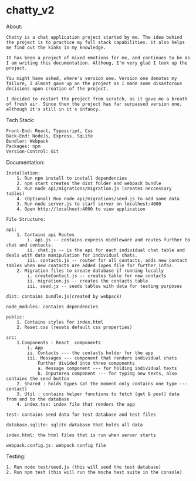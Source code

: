 # chatty_v2
 
 About:

    Chatty is a chat application project started by me. The idea behind the project is to practice my full stack capabilities. it also helps me find out the kinks in my knowledge.
    
    It has been a project of mixed emotions for me, and continues to be as I am writing this documentation. Althoug, I'm very glad I took up the project.
    
    You might have asked, where's version one. Version one denotes my failure, I almost gave up on the project as I made some disastorous decisions upon creation of the project. 
    
    I decided to restart the project from scratch, as it gave me a breath of fresh air. Since then the project has far surpassed version one, although it's still in it's infancy.

Tech Stack: 
    
    Front-End: React, Typescript, Css
    Back-End: NodeJs, Express, SqLite
    Bundler: Webpack
    Packages: npm
    Version-Control: Git

Documentation: 

    Installation: 
        1. Run npm install to install dependencies
        2. npm start creates the dist folder and webpack bundle 
        3. Run node api/migrations/migration.js (creates neccessary tables)
        4. (Optional) Run node api/migrations/seed.js to add some data 
        3. Run node server.js to start server on localhost:4000
        4. Open http://localhost:4000 to view application

    File Structure:

    api: 
        1. Contains api Routes
            i. api.js -- contains express middleware and routes further to chat and contacts.
            ii. chat.js -- is the api for each individual chat table and deals with data manipulation for individual chats.
            iii. contacts.js -- router for all contacts, adds new contact tables when new contacts are added (open file for further info).
        2. Migration files to create database if running locally
            i. createContact.js -- creates table for new contacts
            ii. migration.js -- creates the contacts table
            iii. seed.js -- seeds tables with data for testing purposes

    dist: contains bundle.js(created by webpack)

    node_modules: contains dependencies

    public:
        1. Contains styles for index.html
        2. Reset.css (resets default css properties)             

    src:
        1.Components : React  components
            i. App
            ii. Contacts --- the contacts holder for the app
            iii. Messages --- component that renders individual chats
                Further divided into three components
                a. Message component --- for holding individual texts
                b. InputArea component --- for typing new texts, also contains the send button
        2. Shared : holds types (at the moment only contains one type --- contact)
        3. Util : contains helper functions to fetch (get & post) data from and to the database
        4. index.tsx: index file that renders the app

    test: contains seed data for test database and test files

    database.sqlite: sqlite database that holds all data

    index.html: the html files that is run when server starts

    webpack.config.js: webpack config file

Testing:

    1. Run node test/seed.js (this will seed the test database)
    2. Run npm test (this will run the mocha test suite in the console)